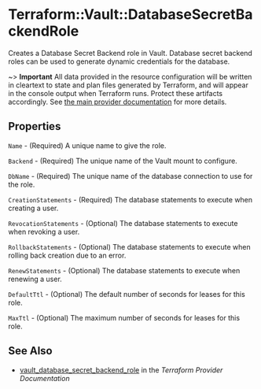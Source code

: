 # Terraform::Vault::DatabaseSecretBackendRole

Creates a Database Secret Backend role in Vault. Database secret backend
roles can be used to generate dynamic credentials for the database.

~> **Important** All data provided in the resource configuration will be
written in cleartext to state and plan files generated by Terraform, and
will appear in the console output when Terraform runs. Protect these
artifacts accordingly. See
[the main provider documentation](../index.html)
for more details.

## Properties

`Name` - (Required) A unique name to give the role.

`Backend` - (Required) The unique name of the Vault mount to configure.

`DbName` - (Required) The unique name of the database connection to use for the role.

`CreationStatements` - (Required) The database statements to execute when creating a user.

`RevocationStatements` - (Optional) The database statements to execute when revoking a user.

`RollbackStatements` - (Optional) The database statements to execute when rolling back creation due to an error.

`RenewStatements` - (Optional) The database statements to execute when renewing a user.

`DefaultTtl` - (Optional) The default number of seconds for leases for this role.

`MaxTtl` - (Optional) The maximum number of seconds for leases for this role.


## See Also

* [vault_database_secret_backend_role](https://www.terraform.io/docs/providers/vault/r/database_secret_backend_role.html) in the _Terraform Provider Documentation_